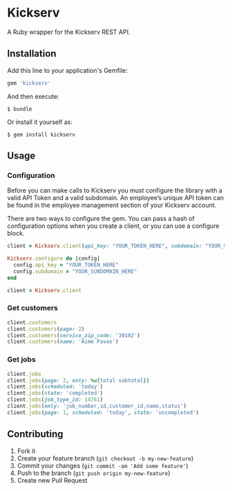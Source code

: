 # Kickserv

A Ruby wrapper for the Kickserv REST API.

## Installation

Add this line to your application's Gemfile:

```ruby
gem 'kickserv'
```

And then execute:

    $ bundle

Or install it yourself as:

    $ gem install kickserv

## Usage

### Configuration

Before you can make calls to Kickserv you must configure the library with a valid API Token and a valid subdomain.
An employee’s unique API token can be found in the employee management section of your Kickserv account.

There are two ways to configure the  gem. You can pass a hash of configuration options when you create
a client, or you can use a configure block.

```ruby
client = Kickserv.client(api_key: "YOUR_TOKEN_HERE", subdomain: "YOUR_SUBDOMAIN_HERE")
```

```ruby
Kickserv.configure do |config|
  config.api_key = "YOUR_TOKEN_HERE"
  config.subdomain = "YOUR_SUBDOMAIN_HERE"
end

client = Kickserv.client
```

### Get customers

```ruby
client.customers
client.customers(page: 2)
client.customers(service_zip_code: '30102')
client.customers(name: 'Aime Pavao')
```

### Get jobs

```ruby
client.jobs
client.jobs(page: 2, only: %w{total subtotal})
client.jobs(scheduled: 'today')
client.jobs(state: 'completed')
client.jobs(job_type_id: 14761)
client.jobs(only: 'job_number,id,customer_id,name,status')
client.jobs(page: 1, scheduled: 'today', state: 'uncompleted')

```

## Contributing

1. Fork it
2. Create your feature branch (`git checkout -b my-new-feature`)
3. Commit your changes (`git commit -am 'Add some feature'`)
4. Push to the branch (`git push origin my-new-feature`)
5. Create new Pull Request

